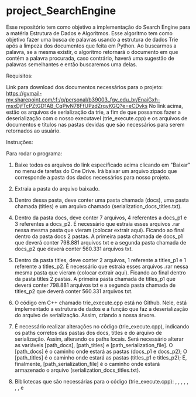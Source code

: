 # project_SearchEngine
Esse repositório tem como objetivo a implementação do Search Engine para a matéria Estrutura de Dados e Algoritmos. Esse algoritmo tem como objetivo fazer uma busca de palavras usando a estrutura de dados Trie após a limpeza dos documentos que feita em Python. Ao buscarmos a palavra, se a mesma existir, o algoritmo retornará o documento em que contém a palavra procurada, caso contrário, haverá uma sugestão de palavras semelhantes e então buscaremos uma delas.

Requisitos:

Link para download dos documentos necessários para o projeto: https://gvmail-my.sharepoint.com/:f:/g/personal/b39003_fgv_edu_br/EnaiGxh-msxDjfTcPZtGD1AB_CqPiyN78FfUPzdZrqyKGQ?e=eCDvks
No link acima, estão os arquivos de serialização da trie, a fim de que possamos fazer a deserialização com o nosso executavel (trie_execute.cpp) e os arquivos de documentos e títulos nas pastas devidas que são necessários para serem retornados ao usuário.

Instruções:

Para rodar o programa:
1. Baixe todos os arquivos do link especificado acima clicando em "Baixar" no menu de tarefas do One Drive. Irá baixar um arquivo zipado que corresponde a pasta dos dados necessários para nosso projeto.
    
2. Extraia a pasta do arquivo baixado.
    
3. Dentro dessa pasta, deve conter uma pasta chamada (docs), uma pasta chamada (titles) e um arquivo chamado (serialization_docs_titles.txt).
    
4. Dentro da pasta docs, deve conter 7 arquivos, 4 referentes a docs_p1 e  3 referentes a docs_p2. É necessário que estraia esses arquivos .rar nessa mesma pasta que vieram (colocar extrair aqui). Ficando ao final dentro da pasta docs 2 pastas. A primeira pasta chamada de docs_p1 que deverá conter 798.881 arquivos txt e a segunda pasta chamada de docs_p2 que deverá conter 560.331 arquivos txt.
    
5. Dentro da pasta titles, deve conter 2 arquivos, 1 referente a titles_p1 e  1 referente a titles_p2. É necessário que estraia esses arquivos .rar nessa mesma pasta que vieram (colocar extrair aqui). Ficando ao final dentro da pasta titles 2 pastas. A primeira pasta chamada de titles_p1 que deverá conter 798.881 arquivos txt e a segunda pasta chamada de titles_p2 que deverá conter 560.331 arquivos txt.
       
6. O código em C++ chamado trie_execute.cpp está no Github. Nele, está implementado a estrutura de dados e a função que faz a deserialização do arquivo de serialização. Assim, criando a nossa árvore.
    
7. É necessário realizar alterações no código (trie\_execute.cpp), indicando os paths corretos das pastas dos docs, titles e do arquivo de serialização. Assim, alterando os paths locais. Será necessário alterar as variáveis [path_docs], [path_titles] e [path_serialization_file]. O [path_docs] é o caminho onde estará as pastas (docs_p1 e docs_p2); O [path_titles] é o caminho onde estará as pastas (titles_p1 e titles_p2); E, finalmente, [path_serialization_file] é o caminho onde estará armazenado o arquivo (serialization_docs_titles.txt).
    
8. Bibliotecas que são necessárias para o código (trie_execute.cpp): <iostream>, <vector>, <string>, <fstream>, <sstream>, <algorithm>, <typeinfo>, <chrono> e <iterator>
